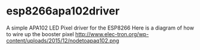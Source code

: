 # esp8266apa102driver
A simple APA102 LED Pixel driver for the ESP8266
Here is a diagram of how to wire up the booster pixel
http://www.elec-tron.org/wp-content/uploads/2015/12/nodetoapaq102.png
